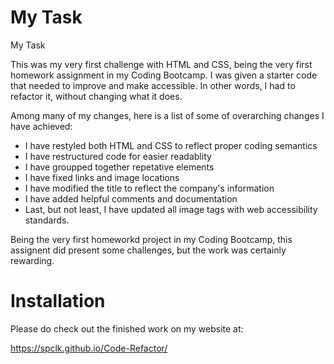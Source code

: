 # My Task

My Task

This was my very first challenge with HTML and CSS, being the very first homework assignment in my Coding Bootcamp. 
I was given a starter code that needed to improve and make accessible. In other words, I had to refactor it, without changing what it does.

Among many of my changes, here is a list of some of overarching changes I have achieved: 

- I have restyled both HTML and CSS to reflect proper coding semantics
- I have restructured code for easier readablity
- I have groupped together repetative elements
- I have fixed links and image locations
- I have modified the title to reflect the company's information
- I have added helpful comments and documentation
- Last, but not least, I have updated all image tags with web accessibility standards.

Being the very first homeworkd project in my Coding Bootcamp, this assignent did present some challenges, but the work was certainly rewarding. 


# Installation

Please do check out the finished work on my website at: 

https://spclk.github.io/Code-Refactor/
